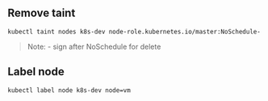 ## Remove taint
```
kubectl taint nodes k8s-dev node-role.kubernetes.io/master:NoSchedule-
```
> Note: - sign after NoSchedule for delete

## Label node
```
kubectl label node k8s-dev node=vm
```



